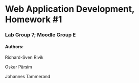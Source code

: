 # Web Application Development, Homework #1
### Lab Group 7; Moodle Group E
#### Authors:
Richard-Sven Rivik

Oskar Pärsim 

Johannes Tammerand
